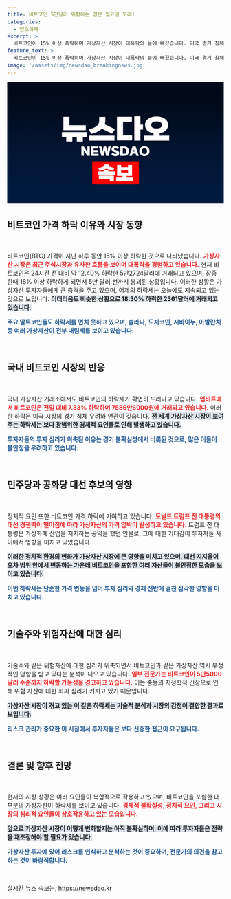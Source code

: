 ```yaml
---
title: 비트코인 5만달러 위협하는 검은 월요일 도래!
categories:
  - 암호화폐
excerpt: >
  비트코인이 15% 이상 폭락하며 가상자산 시장이 대폭락의 늪에 빠졌습니다. 미국 경기 침체 우려와 정치적 불안이 투자 심리를 악화시키고 있습니다. 이더리움과 주요 알트코인도 하락세를 겪으며 투자자들의 불안감이 고조되고 있습니다.
feature_text: >
  비트코인이 15% 이상 폭락하며 가상자산 시장이 대폭락의 늪에 빠졌습니다. 미국 경기 침체 우려와 정치적 불안이 투자 심리를 악화시키고 있습니다. 이더리움과 주요 알트코인도 하락세를 겪으며 투자자들의 불안감이 고조되고 있습니다.
image: '/assets/img/newsdao_breakingnews.jpg'
---
```


<p><img src="/assets/img/newsdao_breakingnews.jpg" alt="cryptoinkorea 속보" /></p>

<h2 data-ke-size="size26">비트코인 가격 하락 이유와 시장 동향</h2>

<p data-ke-size="size16">&nbsp;</p>

<p>비트코인(BTC) 가격이 지난 하루 동안 15% 이상 하락한 것으로 나타났습니다. <b><span style="color: #ee2323;">가상자산 시장은 최근 주식시장과 유사한 흐름을 보이며 대폭락을 경험하고 있습니다.</span></b> 현재 비트코인은 24시간 전 대비 약 12.40% 하락한 5만2724달러에 거래되고 있으며, 장중 한때 18% 이상 하락하게 되면서 5만 달러 선까지 붕괴된 상황입니다. 이러한 상황은 가상자산 투자자들에게 큰 충격을 주고 있으며, 어제의 하락세는 오늘에도 지속되고 있는 것으로 보입니다. <b><span style="background-color: #21538527;">이더리움도 비슷한 상황으로 18.30% 하락한 2361달러에 거래되고 있습니다.</span></b> </p>

<p><b><span style="color: #1a5490;">주요 알트코인들도 하락세를 면치 못하고 있으며, 솔라나, 도지코인, 시바이누, 아발란치 등 여러 가상자산이 전부 내림세를 보이고 있습니다.</span></b></p>

<p data-ke-size="size16">&nbsp;</p>

<h2 data-ke-size="size26">국내 비트코인 시장의 반응</h2>

<p data-ke-size="size16">&nbsp;</p>

<p>국내 가상자산 거래소에서도 비트코인의 하락세가 확연히 드러나고 있습니다. <b><span style="color: #ee2323;">업비트에서 비트코인은 전일 대비 7.33% 하락하며 7586만6000원에 거래되고 있습니다.</span></b> 이러한 하락은 미국 시장의 경기 침체 우려와 연관이 깊습니다. <b><span style="background-color: #21538527;">전 세계 가상자산 시장이 보여주는 하락세는 보다 광범위한 경제적 요인들로 인해 발생하고 있습니다.</span></b> </p>

<p><b><span style="color: #1a5490;">투자자들의 투자 심리가 위축된 이유는 경기 불확실성에서 비롯된 것으로, 많은 이들이 불안정을 우려하고 있습니다.</span></b></p>

<p data-ke-size="size16">&nbsp;</p>

<h2 data-ke-size="size26">민주당과 공화당 대선 후보의 영향</h2>

<p data-ke-size="size16">&nbsp;</p>

<p>정치적 요인 또한 비트코인 가격 하락에 기여하고 있습니다. <b><span style="color: #ee2323;">도널드 트럼프 전 대통령의 대선 경쟁력이 떨어짐에 따라 가상자산의 가격 압박이 발생하고 있습니다.</span></b> 트럼프 전 대통령은 가상화폐 산업을 지지하는 공약을 했던 인물로, 그에 대한 기대감이 투자자들 사이에서 영향을 미치고 있었습니다. </p>

<p><b><span style="background-color: #21538527;">이러한 정치적 환경의 변화가 가상자산 시장에 큰 영향을 미치고 있으며, 대선 지지율이 오차 범위 안에서 변동하는 가운데 비트코인을 포함한 여러 자산들이 불안정한 모습을 보이고 있습니다.</span></b></p>

<p><b><span style="color: #1a5490;">이번 하락세는 단순한 가격 변동을 넘어 투자 심리와 경제 전반에 걸친 심각한 영향을 미치고 있습니다.</span></b></p>

<p data-ke-size="size16">&nbsp;</p>

<h2 data-ke-size="size26">기술주와 위험자산에 대한 심리</h2>

<p data-ke-size="size16">&nbsp;</p>

<p>기술주와 같은 위험자산에 대한 심리가 위축되면서 비트코인과 같은 가상자산 역시 부정적인 영향을 받고 있다는 분석이 나오고 있습니다. <b><span style="color: #ee2323;">일부 전문가는 비트코인이 5만5000달러 수준까지 하락할 가능성을 경고하고 있습니다.</span></b> 이는 중동의 지정학적 긴장으로 인해 위험 자산에 대한 회피 심리가 커지고 있기 때문입니다. </p>

<p><b><span style="background-color: #21538527;">가상자산 시장이 겪고 있는 이 같은 하락세는 기술적 분석과 시장의 감정이 결합한 결과로 보입니다.</span></b> </p>

<p><b><span style="color: #1a5490;">리스크 관리가 중요한 이 시점에서 투자자들은 보다 신중한 접근이 요구됩니다.</span></b></p>

<p data-ke-size="size16">&nbsp;</p>

<h2 data-ke-size="size26">결론 및 향후 전망</h2>

<p data-ke-size="size16">&nbsp;</p>

<p>현재의 시장 상황은 여러 요인들이 복합적으로 작용하고 있으며, 비트코인을 포함한 대부분의 가상자산이 하락세를 보이고 있습니다. <b><span style="color: #ee2323;">경제적 불확실성, 정치적 요인, 그리고 시장의 심리적 요인들이 상호작용하고 있는 모습입니다.</span></b> </p>

<p><b><span style="background-color: #21538527;">앞으로 가상자산 시장이 어떻게 변화할지는 아직 불확실하며, 이에 따라 투자자들은 전략을 재조정해야 할 필요가 있습니다.</span></b></p>

<p><b><span style="color: #1a5490;">가상자산 투자에 있어 리스크를 인식하고 분석하는 것이 중요하며, 전문가의 의견을 참고하는 것이 바람직합니다.</span></b></p>

<p data-ke-size="size16">&nbsp;</p>
실시간 뉴스 속보는, <a href="https://newsdao.kr" rel="dofollow">https://newsdao.kr</a>


